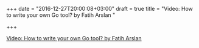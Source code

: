 +++
date = "2016-12-27T20:00:08+03:00"
draft = true
title = "Video: How to write your own Go tool? by Fatih Arslan "

+++

<p><a href="/stories/1422-video-how-to-write-your-own-go-tool-by-fatih-arslan-gothamgo">Video: How to write your own Go tool? by Fatih Arslan </a></p>
